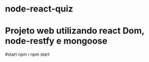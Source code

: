 # node-react-quiz
# Projeto web utilizando react Dom, node-restfy e mongoose

#start 
npm i
npm start
